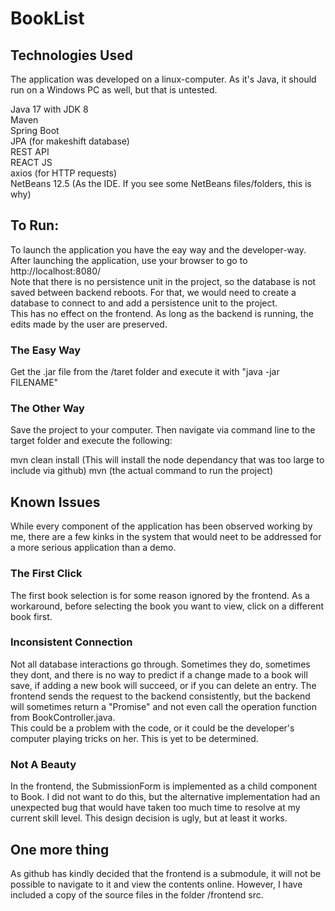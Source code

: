 # BookList

## Technologies Used
The application was developed on a linux-computer. As it's Java, it should run on a Windows PC as well, but that is untested.

Java 17 with JDK 8  
Maven  
Spring Boot  
JPA (for makeshift database)  
REST API  
REACT JS  
axios (for HTTP requests)  
NetBeans 12.5 (As the IDE. If you see some NetBeans files/folders, this is why)

## To Run:
To launch the application you have the eay way and the developer-way. After launching the application, use your browser to go to http://localhost:8080/  
Note that there is no persistence unit in the project, so the database is not saved between backend reboots. For that, we would need to create a database to connect to and add a persistence unit to the project.   
This has no effect on the frontend. As long as the backend is running, the edits made by the user are preserved.

### The Easy Way
Get the .jar file from the /taret folder and execute it with "java -jar FILENAME"

### The Other Way
Save the project to your computer. Then navigate via command line to the target folder and execute the following:

mvn clean install (This will install the node dependancy that was too large to include via github)
mvn (the actual command to run the project)

## Known Issues
While every component of the application has been observed working by me, there are a few kinks in the system that would neet to be addressed for a more serious application than a demo.

### The First Click
The first book selection is for some reason ignored by the frontend. As a workaround, before selecting the book you want to view, click on a different book first.

### Inconsistent Connection
Not all database interactions go through. Sometimes they do, sometimes they dont, and there is no way to predict if a change made to a book will save, if adding a new book will succeed, or if you can delete an entry. The frontend sends the request to the backend consistently, but the backend will sometimes return a "Promise<pending>" and not even call the operation function from BookController.java.   
This could be a problem with the code, or it could be the developer's computer playing tricks on her. This is yet to be determined.
  
### Not A Beauty
In the frontend, the SubmissionForm is implemented as a child component to Book. I did not want to do this, but the alternative implementation had an unexpected bug that would have taken too much time to resolve at my current skill level. This design decision is ugly, but at least it works.
  
## One more thing
As github has kindly decided that the frontend is a submodule, it will not be possible to navigate to it and view the contents online. However, I have included a copy of the source files in the folder /frontend src.
